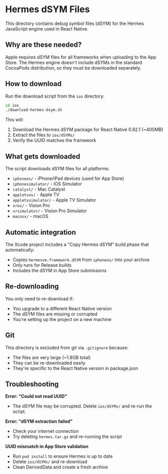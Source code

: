 # Hermes dSYM Files

This directory contains debug symbol files (dSYM) for the Hermes JavaScript engine used in React Native.

## Why are these needed?

Apple requires dSYM files for all frameworks when uploading to the App Store. The Hermes engine doesn't include dSYMs in the standard CocoaPods distribution, so they must be downloaded separately.

## How to download

Run the download script from the `ios` directory:

```bash
cd ios
./download-hermes-dsym.sh
```

This will:
1. Download the Hermes dSYM package for React Native 0.82.1 (~400MB)
2. Extract the files to `ios/dSYMs/`
3. Verify the UUID matches the framework

## What gets downloaded

The script downloads dSYM files for all platforms:
- `iphoneos/` - iPhone/iPad devices (used for App Store)
- `iphonesimulator/` - iOS Simulator
- `catalyst/` - Mac Catalyst
- `appletvos/` - Apple TV
- `appletvsimulator/` - Apple TV Simulator
- `xros/` - Vision Pro
- `xrsimulator/` - Vision Pro Simulator
- `macosx/` - macOS

## Automatic integration

The Xcode project includes a "Copy Hermes dSYM" build phase that automatically:
- Copies `hermesvm.framework.dSYM` from `iphoneos/` into your archive
- Only runs for Release builds
- Includes the dSYM in App Store submissions

## Re-downloading

You only need to re-download if:
- You upgrade to a different React Native version
- The dSYM files are missing or corrupted
- You're setting up the project on a new machine

## Git

This directory is excluded from git via `.gitignore` because:
- The files are very large (~1.8GB total)
- They can be re-downloaded easily
- They're specific to the React Native version in package.json

## Troubleshooting

**Error: "Could not read UUID"**
- The dSYM file may be corrupted. Delete `ios/dSYMs/` and re-run the script.

**Error: "dSYM extraction failed"**
- Check your internet connection
- Try deleting `hermes.tar.gz` and re-running the script

**UUID mismatch in App Store validation**
- Run `pod install` to ensure Hermes is up to date
- Delete `ios/dSYMs/` and re-download
- Clean DerivedData and create a fresh archive
